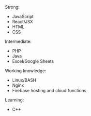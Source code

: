Strong:
- JavaScript
- React/JSX
- HTML
- CSS

Intermediate:
- PHP
- Java
- Excel/Google Sheets

Working knowledge:
- Linux/BASH
- Nginx
- Firebase hosting and cloud functions

Learning:
- C++
